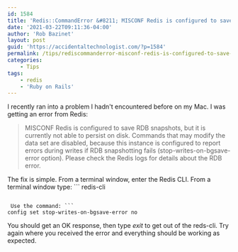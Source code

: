 ```yaml
---
id: 1584
title: 'Redis::CommandError &#8211; MISCONF Redis is configured to save RDB snapshots'
date: '2021-03-22T09:11:36-04:00'
author: 'Rob Bazinet'
layout: post
guid: 'https://accidentaltechnologist.com/?p=1584'
permalink: /tips/rediscommanderror-misconf-redis-is-configured-to-save-rdb-snapshots/
categories:
    - Tips
tags:
    - redis
    - 'Ruby on Rails'
---
```


I recently ran into a problem I hadn't encountered before on my Mac. I was getting an error from Redis:

> MISCONF Redis is configured to save RDB snapshots, but it is currently not able to persist on disk. Commands that may modify the data set are disabled, because this instance is configured to report errors during writes if RDB snapshotting fails (stop-writes-on-bgsave-error option). Please check the Redis logs for details about the RDB error.

 The fix is simple. From a terminal window, enter the Redis CLI. From a terminal window type: ```
redis-cli
```

 Use the command: ```
config set stop-writes-on-bgsave-error no
```

 You should get an OK response, then type *exit* to get out of the reds-cli. Try again where you received the error and everything should be working as expected.